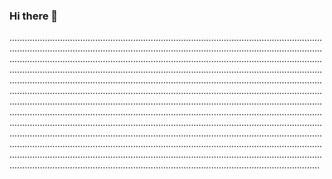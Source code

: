 ### Hi there 👋

...........................................................................................................................................................................................................................................................................................................................................................................................................................................................................................................................................................................................................................................................................................................................................................................................................................................................................................................................................................................................................................................................................................................................................................................................................................................................................................................................................................................................................................................................................................................................................................................................................................................................................